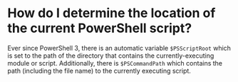 # How do I determine the location of the current PowerShell script?

Ever since PowerShell 3, there is an automatic variable `$PSScriptRoot` which is set to the path of the directory that contains the currently-executing module or script. Additionally, there is `$PSCommandPath` which contains the path (including the file name) to the currently executing script.

